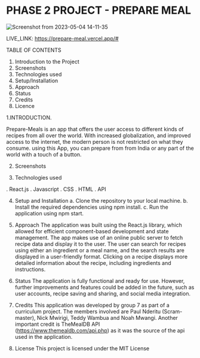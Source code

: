 # PHASE 2 PROJECT - PREPARE MEAL
![Screenshot from 2023-05-04 14-11-35](https://user-images.githubusercontent.com/126860107/236188373-83ce0784-18d8-4c5a-bb27-24969c7c2179.png)

LIVE_LINK: https://prepare-meal.vercel.app/#

TABLE OF CONTENTS
1. Introduction to the Project
2. Screenshots
3. Technologies used
4. Setup/Installation
5. Approach
6. Status
7. Credits
8. Licence

1.INTRODUCTION. 

Prepare-Meals is an app that offers the user access to different kinds of recipes from all over the world. With increased globalization, and improved access to the internet, the modern person is not restricted on what they consume. using this App, you can prepare from from India or any part of the world with a touch of a button.

2. Screenshots

3. Technologies used

. React.js
. Javascript
. CSS
. HTML
. API

4. Setup and Installation
a.  Clone the repository to your local machine.
b.  Install the required dependencies using npm install.
c.  Run the application using npm start.

5. Approach
The application was built using the React.js library, which allowed for efficient component-based development and state management. The app makes use of an online public server to fetch recipe data and display it to the user. The user can search for recipes using either an ingredient or a meal name, and the search results are displayed in a user-friendly format. Clicking on a recipe displays more detailed information about the recipe, including ingredients and instructions.

6. Status
The application is fully functional and ready for use. However, further improvements and features could be added in the future, such as user accounts, recipe saving and sharing, and social media integration.

7. Credits
This application was developed by group 7 as part of a curriculum project. The members involved are Paul Nderitu (Scram-master), Nick Mwirigi, Teddy Wambua and Noah Mwangi. Another important credit is TheMealDB API (https://www.themealdb.com/api.php) as it was the source of the api used in the application.

8. License
This project is licensed under the MIT License
